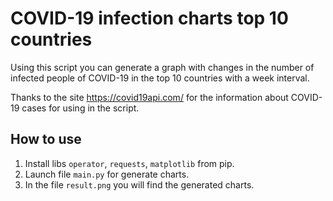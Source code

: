 # COVID-19 infection charts top 10 countries

Using this script you can generate a graph with changes in the number of infected people of COVID-19 in the top 10 countries with a week interval.

Thanks to the site https://covid19api.com/ for the information about COVID-19 cases for using in the script.

## How to use
1. Install libs `operator`, `requests`, `matplotlib` from pip.
2. Launch file `main.py` for generate charts.
3. In the file `result.png` you will find the generated charts.
